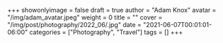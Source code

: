 +++
showonlyimage = false
draft = true
author = "Adam Knox"
avatar = "/img/adam_avatar.jpeg"
weight = 0
title = ""
cover = "/img/post/photography/2022_06/.jpg"
date = "2021-06-07T00:01:01-06:00"
categories = ["Photography", "Travel"]
tags = []
+++
<!--more-->

